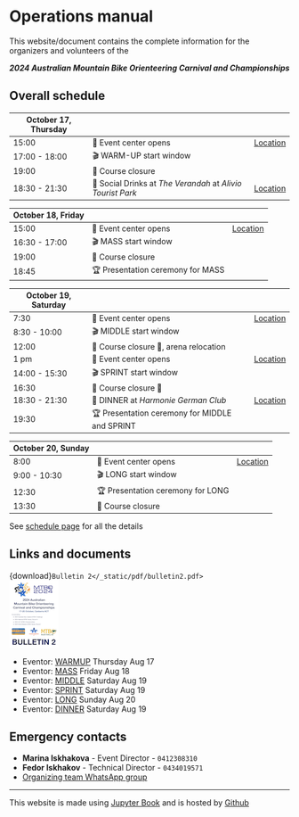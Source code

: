 # Operations manual

This website/document contains the complete information for the organizers and volunteers of the

***2024 Australian Mountain Bike Orienteering Carnival and Championships***

## Overall schedule

| October 17, Thursday | | |
|--|--|--|
| 15:00 | 🎪 Event center opens | [Location](https://maps.app.goo.gl/RkufTrcQbvMn9bMF6) |
| 17:00 - 18:00 | 🎬 WARM-UP start window | |
| 19:00 | 🏁 Course closure | |
| 18:30 - 21:30 | 🍷 Social Drinks at *The Verandah* at *Alivio Tourist Park* | [Location](https://maps.app.goo.gl/Wte5veujM1qiDF4T9) |

| **October 18, Friday** | | |
|--|--|--|
| 15:00 | 🎪 Event center opens | [Location](https://maps.app.goo.gl/caWZitWLByRsVxT79) |
| 16:30 - 17:00 | 🎬 MASS start window | |
| 19:00 | 🏁 Course closure | |
| 18:45 | 🏆 Presentation ceremony for MASS | |

| **October 19, Saturday** | | |
|--|--|--|
| 7:30 | 🎪 Event center opens | [Location](https://maps.app.goo.gl/2cXzt4ywia9G6Hj77) |
| 8:30 - 10:00 | 🎬 MIDDLE start window | |
| 12:00 | 🏁 Course closure 🏁, arena relocation | |
| 1 pm | 🎪 Event center opens | [Location](https://maps.app.goo.gl/PX7dE2mznda9W7Q49) |
| 14:00 - 15:30 | 🎬 SPRINT start window | |
| 16:30 | 🏁 Course closure 🏁 | |
| 18:30 - 21:30 | 🍷 DINNER at *Harmonie German Club* | [Location](https://maps.app.goo.gl/RzJVPCCobYroMax18) |
| 19:30 | 🏆 Presentation ceremony for MIDDLE and SPRINT | |

| **October 20, Sunday** | | |
|--|--|--|
| 8:00 | 🎪 Event center opens | [Location](https://maps.app.goo.gl/UvWwtsQ32WtoRC1T6) |
| 9:00 - 10:30 | 🎬 LONG start window | |
| 12:30 | 🏆 Presentation ceremony for LONG | |
| 13:30 | 🏁 Course closure | |

See [schedule page](schedule.md) for all the details


## Links and documents

{download}`Bulletin 2</_static/pdf/bulletin2.pdf>`
<br/>
![](/_static/pdf/bulletin2_front.png)

- Eventor: [WARMUP](https://eventor.orienteering.asn.au/Events/Show/19686) Thursday Aug 17
- Eventor: [MASS](https://eventor.orienteering.asn.au/Events/Show/19100) Friday Aug 18
- Eventor: [MIDDLE](https://eventor.orienteering.asn.au/Events/Show/19101) Saturday Aug 19
- Eventor: [SPRINT](https://eventor.orienteering.asn.au/Events/Show/19102) Saturday Aug 19
- Eventor: [LONG](https://eventor.orienteering.asn.au/Events/Show/19103) Sunday Aug 20
- Eventor: [DINNER](https://eventor.orienteering.asn.au/Events/Show/19687) Saturday Aug 19


## Emergency contacts

- **Marina Iskhakova** - Event Director - `0412308310`
- **Fedor Iskhakov** - Technical Director - `0434019571`
- [Organizing team WhatsApp group](https://chat.whatsapp.com/FrbzM8oWHClJEl05EylQBj)

---

This website is made using [Jupyter Book](https://jupyterbook.org/en/stable/intro.html) and is hosted by [Github](https://github.com/fediskhakov/mtbo2024champ)

